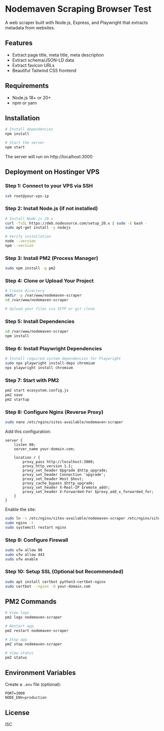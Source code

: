 # Nodemaven Scraping Browser Test

A web scraper built with Node.js, Express, and Playwright that extracts metadata from websites.

## Features
- Extract page title, meta title, meta description
- Extract schema/JSON-LD data
- Extract favicon URLs
- Beautiful Tailwind CSS frontend

## Requirements
- Node.js 18+ or 20+
- npm or yarn

## Installation

```bash
# Install dependencies
npm install

# Start the server
npm start
```

The server will run on http://localhost:3000

## Deployment on Hostinger VPS

### Step 1: Connect to your VPS via SSH
```bash
ssh root@your-vps-ip
```

### Step 2: Install Node.js (if not installed)
```bash
# Install Node.js 20.x
curl -fsSL https://deb.nodesource.com/setup_20.x | sudo -E bash -
sudo apt-get install -y nodejs

# Verify installation
node --version
npm --version
```

### Step 3: Install PM2 (Process Manager)
```bash
sudo npm install -g pm2
```

### Step 4: Clone or Upload Your Project
```bash
# Create directory
mkdir -p /var/www/nodemaven-scraper
cd /var/www/nodemaven-scraper

# Upload your files via SFTP or git clone
```

### Step 5: Install Dependencies
```bash
cd /var/www/nodemaven-scraper
npm install
```

### Step 6: Install Playwright Dependencies
```bash
# Install required system dependencies for Playwright
sudo npx playwright install-deps chromium
npx playwright install chromium
```

### Step 7: Start with PM2
```bash
pm2 start ecosystem.config.js
pm2 save
pm2 startup
```

### Step 8: Configure Nginx (Reverse Proxy)
```bash
sudo nano /etc/nginx/sites-available/nodemaven-scraper
```

Add this configuration:
```nginx
server {
    listen 80;
    server_name your-domain.com;

    location / {
        proxy_pass http://localhost:3000;
        proxy_http_version 1.1;
        proxy_set_header Upgrade $http_upgrade;
        proxy_set_header Connection 'upgrade';
        proxy_set_header Host $host;
        proxy_cache_bypass $http_upgrade;
        proxy_set_header X-Real-IP $remote_addr;
        proxy_set_header X-Forwarded-For $proxy_add_x_forwarded_for;
    }
}
```

Enable the site:
```bash
sudo ln -s /etc/nginx/sites-available/nodemaven-scraper /etc/nginx/sites-enabled/
sudo nginx -t
sudo systemctl restart nginx
```

### Step 9: Configure Firewall
```bash
sudo ufw allow 80
sudo ufw allow 443
sudo ufw enable
```

### Step 10: Setup SSL (Optional but Recommended)
```bash
sudo apt install certbot python3-certbot-nginx
sudo certbot --nginx -d your-domain.com
```

## PM2 Commands
```bash
# View logs
pm2 logs nodemaven-scraper

# Restart app
pm2 restart nodemaven-scraper

# Stop app
pm2 stop nodemaven-scraper

# View status
pm2 status
```

## Environment Variables
Create a `.env` file (optional):
```
PORT=3000
NODE_ENV=production
```

## License
ISC
